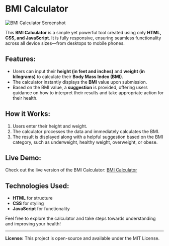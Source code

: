 # BMI Calculator

![BMI Calculator Screenshot](Snippets/Web%20development/Responsive-BMI-Calculator/image.png)

This **BMI Calculator** is a simple yet powerful tool created using only **HTML, CSS, and JavaScript**. It is fully responsive, ensuring seamless functionality across all device sizes—from desktops to mobile phones.

## Features:
- Users can input their **height (in feet and inches)** and **weight (in kilograms)** to calculate their **Body Mass Index (BMI)**.
- The calculator instantly displays the **BMI** value upon submission.
- Based on the BMI value, a **suggestion** is provided, offering users guidance on how to interpret their results and take appropriate action for their health.

## How it Works:
1. Users enter their height and weight.
2. The calculator processes the data and immediately calculates the BMI.
3. The result is displayed along with a helpful suggestion based on the BMI category, such as underweight, healthy weight, overweight, or obese.

## Live Demo:
Check out the live version of the BMI Calculator: [BMI Calculator](https://sanyamjain2110.github.io/BMI-Calculator/)

## Technologies Used:
- **HTML** for structure
- **CSS** for styling
- **JavaScript** for functionality

Feel free to explore the calculator and take steps towards understanding and improving your health!

---
**License:** This project is open-source and available under the MIT License.
